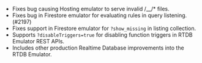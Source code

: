 - Fixes bug causing Hosting emulator to serve invalid /\_\_/\* files.
- Fixes bug in Firestore emulator for evaluating rules in query listening. (#2197)
- Fixes support in Firestore emulator for `?show_missing` in listing collection.
- Supports `?disableTriggers=true` for disabling function triggers in RTDB Emulator REST APIs.
- Includes other production Realtime Database improvements into the RTDB Emulator.